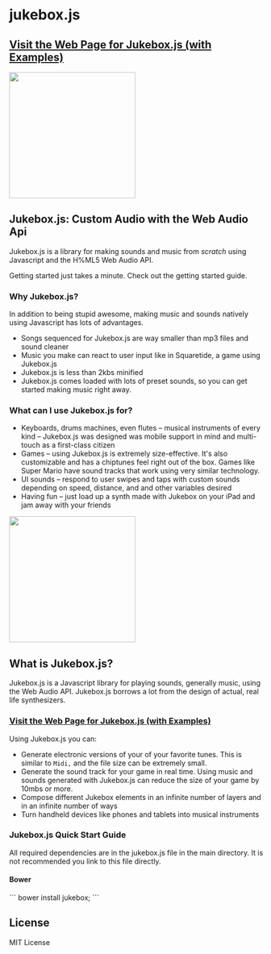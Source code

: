 jukebox.js
=========
<!-- ![jukebox.js logo](http://danielstern.github.io/jukeboxjs/images/logo.svg) -->
<h2>
<a href="http://danielstern.github.io/jukeboxjs/#/">
Visit the Web Page for Jukebox.js (with Examples)
</a>
</h2>
<img src="http://danielstern.github.io/jukeboxjs/images/logo.svg" width=250px alt="">


<h2>
    	Jukebox.js: Custom Audio with the Web Audio Api
    </h2>
<p>
    Jukebox.js is a library for making sounds and music from <em>scratch</em> using Javascript and the H%ML5 Web Audio API.
</p>
<p>
    Getting started just takes a minute. Check out the getting started guide.
</p>
<h3>Why Jukebox.js?</h3>
<p>
    In addition to being stupid awesome, making music and sounds natively using Javascript has lots of advantages.
</p>
<ul>
    <li>
        Songs sequenced for Jukebox.js are way smaller than mp3 files and sound cleaner
    </li>
    <li>
        Music you make can react to user input like in Squaretide, a game using Jukebox.js
    </li>
    <li>
        Jukebox.js is less than 2kbs minified
    </li>
    <li>
        Jukebox.js comes loaded with lots of preset sounds, so you can get started making music right away.
    </li>
</ul>
<h3>
	What can I use Jukebox.js for?
</h3>
<ul>
    <li>
        Keyboards, drums machines, even flutes &ndash; musical instruments of every kind &ndash; Jukebox.js was designed was mobile support in mind and multi-touch as a first-class citizen
    </li>
    <li>
        Games &ndash; using Jukebox.js is extremely size-effective. It's also customizable and has a chiptunes feel right out of the box. Games like Super Mario have sound tracks that work using very similar technology.
    </li>
    <li>
        UI sounds &ndash; respond to user swipes and taps with custom sounds depending on speed, distance, and and other variables desired
    </li>
    <li>
        Having fun &ndash; just load up a synth made with Jukebox on your iPad and jam away with your friends
    </li>
</ul>

<img src="http://danielstern.github.io/jukeboxjs/images/synthesizer-2.svg" width=250px alt="">

<h2>What is Jukebox.js?</h2>
<p>
    Jukebox.js is a Javascript library for playing sounds, generally music, using the Web Audio API. Jukebox.js borrows a lot from the design of actual, real life synthesizers.
</p>
<h3>
<a href="http://danielstern.github.io/jukeboxjs/#/">
Visit the Web Page for Jukebox.js (with Examples)
</a>
</h3>
<p>
    Using Jukebox.js you can:
    <ul>
        <li>
            Generate electronic versions of your of your favorite tunes. This is similar to <code>Midi,</code> and the file size can be extremely small.
        </li>
        <li>
            Generate the sound track for your game in real time. Using music and sounds generated with Jukebox.js can reduce the size of your game by 10mbs or more.
        </li>
        <li>
            Compose different Jukebox elements in an infinite number of layers and in an infinite number of ways
        </li>
        <li>
            Turn handheld devices like phones and tablets into musical instruments
        </li>
    </ul>
</p>


<h3>
	Jukebox.js Quick Start Guide
</h3>
<p>
	All required dependencies are in the jukebox.js file in the main directory. It is not recommended you link to this file directly.
</p>
<h4>
	Bower
</h4>
```
bower install jukebox;
```

License
-------
MIT License
